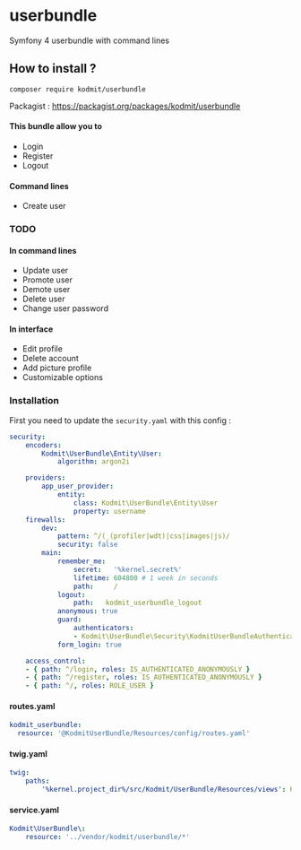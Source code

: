 # userbundle
Symfony 4 userbundle with command lines

## How to install ?
`composer require kodmit/userbundle`
  
 
Packagist : https://packagist.org/packages/kodmit/userbundle  
  
  
#### This bundle allow you to
- Login
- Register
- Logout

#### Command lines
- Create user
  
  
### TODO
#### In command lines 
- Update user
- Promote user
- Demote user 
- Delete user
- Change user password
  
#### In interface 
- Edit profile
- Delete account
- Add picture profile
- Customizable options

### Installation
  
First you need to update the `security.yaml` with this config :
  
``` yaml
security:
    encoders:
        Kodmit\UserBundle\Entity\User:
            algorithm: argon2i

    providers:
        app_user_provider:
            entity:
                class: Kodmit\UserBundle\Entity\User
                property: username
    firewalls:
        dev:
            pattern: ^/(_(profiler|wdt)|css|images|js)/
            security: false
        main:
            remember_me:
                secret:   '%kernel.secret%'
                lifetime: 604800 # 1 week in seconds
                path:     /
            logout:
                path:   kodmit_userbundle_logout
            anonymous: true
            guard:
                authenticators:
                - Kodmit\UserBundle\Security\KodmitUserBundleAuthenticator
            form_login: true

    access_control:
    - { path: ^/login, roles: IS_AUTHENTICATED_ANONYMOUSLY }
    - { path: ^/register, roles: IS_AUTHENTICATED_ANONYMOUSLY }
    - { path: ^/, roles: ROLE_USER }

```

#### routes.yaml

``` yaml
kodmit_userbundle:
  resource: '@KodmitUserBundle/Resources/config/routes.yaml'
```

#### twig.yaml

``` yaml
twig:
    paths:
        '%kernel.project_dir%/src/Kodmit/UserBundle/Resources/views': KodmitUserBundle
```
  
#### service.yaml

``` yaml
Kodmit\UserBundle\:
    resource: '../vendor/kodmit/userbundle/*'
```

